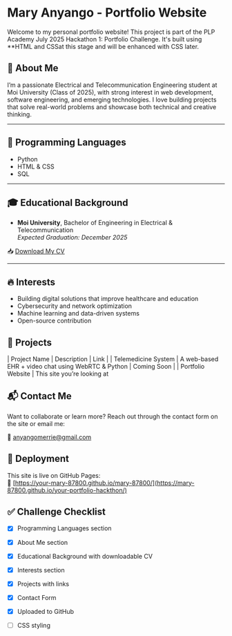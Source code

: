 # Mary Anyango - Portfolio Website

Welcome to my personal portfolio website! This project is part of the PLP Academy July 2025 Hackathon 1: Portfolio Challenge. It's built using **HTML and CSSat this stage and will be enhanced with CSS later.

## 📜 About Me

I’m a passionate Electrical and Telecommunication Engineering student at Moi University (Class of 2025), with strong interest in web development, software engineering, and emerging technologies. I love building projects that solve real-world problems and showcase both technical and creative thinking.

---

## 🧠 Programming Languages

- Python   
- HTML & CSS  
- SQL

---

## 🎓 Educational Background

- **Moi University**, Bachelor of Engineering in Electrical & Telecommunication  
  _Expected Graduation: December 2025_

📥 [Download My CV](Mary_Anyango_CV.pdf)

---

## 🔥 Interests

- Building digital solutions that improve healthcare and education  
- Cybersecurity and network optimization  
- Machine learning and data-driven systems  
- Open-source contribution

## 💼 Projects

| Project Name              | Description                                         | Link                    |
| Telemedicine System      | A web-based EHR + video chat using WebRTC & Python  | Coming Soon             |
| Portfolio Website        | This site you’re looking at                         

## 📬 Contact Me

Want to collaborate or learn more? Reach out through the contact form on the site or email me:

📧 anyangomerrie@gmail.com

## 🚀 Deployment

This site is live on GitHub Pages:  
🔗 [https://your-mary-87800.github.io/mary-87800/](https://mary-87800.github.io/your-portfolio-hackthon/)

## ✅ Challenge Checklist

- [x] Programming Languages section  
- [x] About Me section  
- [x] Educational Background with downloadable CV  
- [x] Interests section  
- [x] Projects with links  
- [x] Contact Form  
- [x] Uploaded to GitHub  
- [ ] CSS styling 


